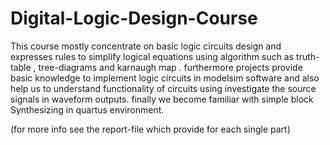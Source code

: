 # Digital-Logic-Design-Course
This course mostly concentrate on basic logic circuits design and expresses rules to simplify logical equations using algorithm such as truth-table , tree-diagrams and karnaugh map . furthermore projects provide basic knowledge to implement logic circuits in modelsim software and also help us to understand functionality of circuits using investigate the source signals in waveform outputs. finally we become familiar with simple block Synthesizing in quartus environment. 

(for more info see the report-file which provide for each single part)


